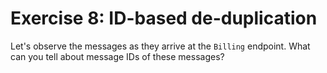 # Exercise 8: ID-based de-duplication

Let's observe the messages as they arrive at the `Billing` endpoint. What can you tell about message IDs of these messages?